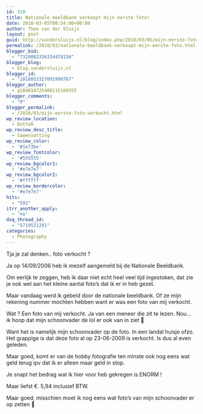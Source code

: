 ```yaml
---
id: 310
title: Nationale beeldbank verkoopt mijn eerste foto!
date: 2010-03-05T00:54:00+00:00
author: Theo van der Sluijs
layout: post
guid: http://vandersluijs.nl/blog/index.php/2010/03/05/mijn-eerste-foto-verkoc/
permalink: /2010/03/nationale-beeldbank-verkoopt-mijn-eerste-foto.html
blogger_bid:
  - "7319082336334478150"
blogger_blog:
  - blog.vandersluijs.nl
blogger_id:
  - "1018053327091990767"
blogger_author:
  - g104814725400115166555
blogger_comments:
  - "0"
blogger_permalink:
  - /2010/03/mijn-eerste-foto-verkocht.html
wp_review_location:
  - bottom
wp_review_desc_title:
  - Samenvatting
wp_review_color:
  - '#1e73be'
wp_review_fontcolor:
  - '#555555'
wp_review_bgcolor1:
  - '#e7e7e7'
wp_review_bgcolor2:
  - '#ffffff'
wp_review_bordercolor:
  - '#e7e7e7'
hits:
  - "592"
itrr_another_apply:
  - 'no'
dsq_thread_id:
  - "5719521291"
categories:
  - Photography
---
```

Tja je zal denken.. foto verkocht ?

Ja op 14/09/2006 heb ik mezelf aangemeld bij de Nationale Beeldbank.

Om eerlijk te zeggen, heb ik daar niet echt heel veel tijd ingestoken, dat zie je ook wel aan het kleine aantal foto’s dat ik er in heb gezet.

Maar vandaag werd ik gebeld door de nationale beeldbank. Of ze mijn rekening nummer mochten hebben want er was een foto van mij verkocht.<!--more-->


  
Wat ? Een foto van mij verkocht. Ja van een meneer die zit te lezen. Nou… ik hoop dat mijn schoonvader de lol er ook van in ziet 🙂

Want het is namelijk mijn schoonvader op de foto. In een landal huisje ofzo. Het grappige is dat deze foto al op 23-06-2009 is verkocht. Is dus al even geleden.

Maar goed, komt er van de hobby fotografie ten minste ook nog eens wat geld terug ipv dat ik er alleen maar geld in stop.

Je snapt het bedrag wat ik hier voor heb gekregen is ENORM !

Maar liefst €. 5,94 inclusief BTW.

Maar goed, misschien moet ik nog eens wat foto’s van mijn schoonvader er op zetten 🙂